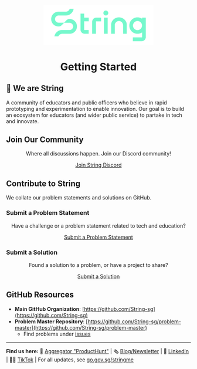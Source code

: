 <div align="center">
  <img src="primary_green.png" alt="String SG Logo" width="300"/>
  <h1>Getting Started</h1>
</div>

## 👋 We are String

A community of educators and public officers who believe in rapid prototyping and experimentation to enable innovation. Our goal is to build an ecosystem for educators (and wider public service) to partake in tech and innovate.

## Join Our Community

<div align="center">
  <p>Where all discussions happen. Join our Discord community!</p>
  <a href="https://discord.gg/fPwD3QBB" class="button button-discord">Join String Discord</a>
</div>

## Contribute to String

We collate our problem statements and solutions on GitHub.

### Submit a Problem Statement
<div align="center">
  <p>Have a challenge or a problem statement related to tech and education?</p>
  <a href="https://www.notion.so/moediva/202970a387f280c18b5af5cbb94cad85?pvs=106" class="button button-problem">Submit a Problem Statement</a>
</div>

### Submit a Solution
<div align="center">
  <p>Found a solution to a problem, or have a project to share?</p>
  <a href="https://www.notion.so/moediva/204970a387f281bb9281d0b8773594ec?pvs=106" class="button button-solution">Submit a Solution</a>
</div>

## GitHub Resources

* **Main GitHub Organization**: [https://github.com/String-sg](https://github.com/String-sg)
* **Problem Master Repository**: [https://github.com/String-sg/problem-master](https://github.com/String-sg/problem-master)
    * Find problems under [issues](https://github.com/String-sg/problem-master/issues)

---

**Find us here:**
📙 [Aggregator "ProductHunt"](https://string.beta.gov.sg) | 🗞 [Blog/Newsletter](https://teachertech.beehiiv.com/) | 👤 [LinkedIn](https://sg.linkedin.com/company/string-edu) | 👨‍🏫 [TikTok](https://www.tiktok.com/@string.sg) | For all updates, see [go.gov.sg/stringme](https://go.gov.sg/stringme)
